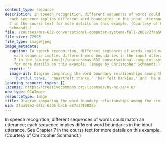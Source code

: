 ```yaml
---
content_type: resource
description: In speech recognition, different sequences of words could match an utterance;
  each sequence implies different word boundaries in the input utterance.  See Chapter
  7 in the course text for more details on this example. (Courtesy of Christopher
  Schmandt.)
file: /courses/mas-632-conversational-computer-systems-fall-2008/2faa50e20f8c6305ba1be87c2719028e_mas-632f08.jpg
file_size: 72995
file_type: image/jpeg
image_metadata:
  caption: In speech recognition, different sequences of words could match an utterance;
    each sequence implies different word boundaries in the input utterance. See chapter
    7 in the [course text](/courses/mas-632-conversational-computer-systems-fall-2008/pages/readings)
    for more details on this example. (Image by Christopher Schmandt.)
  credit: ''
  image-alt: Diagram comparing the word boundary relationships among the similar utterances
    'hurtful tanks,' 'heartfelt thanks,' 'her felt hankies,' and 'he artfully banks.'
learning_resource_types: []
license: https://creativecommons.org/licenses/by-nc-sa/4.0/
ocw_type: OCWImage
resourcetype: Image
title: Diagram comparing the word boundary relationships among the similar utterances
uid: 2faa50e2-0f8c-6305-ba1b-e87c2719028e
---
```

In speech recognition, different sequences of words could match an utterance; each sequence implies different word boundaries in the input utterance.  See Chapter 7 in the course text for more details on this example. (Courtesy of Christopher Schmandt.)